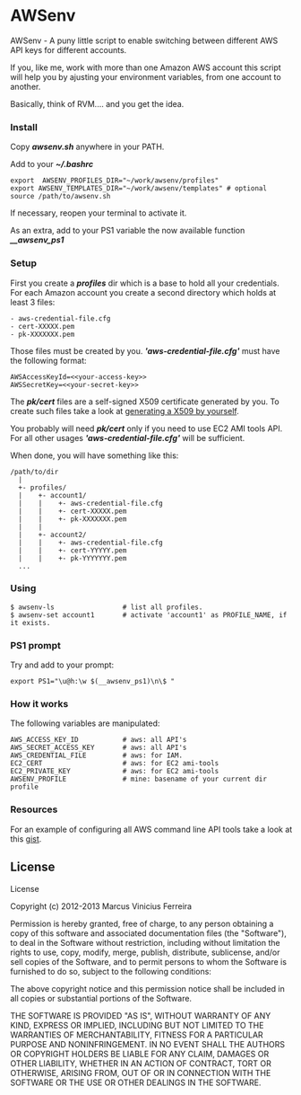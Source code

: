 AWSenv
======

AWSenv - A puny little script to enable switching between different AWS API keys
for different accounts.


If you, like me, work with more than one Amazon AWS account this script will help
you by ajusting your environment variables, from one account to another.


Basically, think of RVM.... and you get the idea.


### Install

Copy _**awsenv.sh**_ anywhere in your PATH.

Add to your _**~/.bashrc**_

    export  AWSENV_PROFILES_DIR="~/work/awsenv/profiles"
    export AWSENV_TEMPLATES_DIR="~/work/awsenv/templates" # optional
    source /path/to/awsenv.sh


If necessary, reopen your terminal to activate it.


As an extra, add to your PS1 variable the now available function __*__awsenv_ps1*__


### Setup

First you create a *__profiles__* dir which is a base to hold all your credentials.
For each Amazon account you create a second directory which holds at least 3 files:

    - aws-credential-file.cfg
    - cert-XXXXX.pem
    - pk-XXXXXXX.pem


Those files must be created by you. *__'aws-credential-file.cfg'__* must have the
following format:


    AWSAccessKeyId=<<your-access-key>>
    AWSSecretKey=<<your-secret-key>>


The *__pk/cert__* files are a self-signed X509 certificate generated by you. To
create such files take a look at [generating a X509 by yourself](https://gist.github.com/4177939).

You probably will need *__pk/cert__* only if you need to use EC2 AMI tools API. For
all other usages *__'aws-credential-file.cfg'__* will be sufficient.


When done, you will have something like this:


    /path/to/dir
      |
      +- profiles/
      |    +- account1/
      |    |    +- aws-credential-file.cfg
      |    |    +- cert-XXXXX.pem
      |    |    +- pk-XXXXXXX.pem
      |    |
      |    +- account2/
      |    |    +- aws-credential-file.cfg
      |    |    +- cert-YYYYY.pem
      |    |    +- pk-YYYYYYY.pem
      ...


### Using

    $ awsenv-ls                 # list all profiles.
    $ awsenv-set account1       # activate 'account1' as PROFILE_NAME, if it exists.



### PS1 prompt


Try and add to your prompt:

    export PS1="\u@h:\w $(__awsenv_ps1)\n\$ "



### How it works


The following variables are manipulated:


    AWS_ACCESS_KEY_ID           # aws: all API's
    AWS_SECRET_ACCESS_KEY       # aws: all API's
    AWS_CREDENTIAL_FILE         # aws: for IAM.
    EC2_CERT                    # aws: for EC2 ami-tools
    EC2_PRIVATE_KEY             # aws: for EC2 ami-tools
    AWSENV_PROFILE              # mine: basename of your current dir profile



### Resources


For an example of configuring all AWS command line API tools take a look at
this [gist](https://gist.github.com/4177779).



## License

License

Copyright (c) 2012-2013 Marcus Vinicius Ferreira

Permission is hereby granted, free of charge, to any person obtaining a copy of
this software and associated documentation files (the "Software"), to deal in
the Software without restriction, including without limitation the rights to
use, copy, modify, merge, publish, distribute, sublicense, and/or sell copies
of the Software, and to permit persons to whom the Software is furnished to do
so, subject to the following conditions:

The above copyright notice and this permission notice shall be included in all
copies or substantial portions of the Software.

THE SOFTWARE IS PROVIDED "AS IS", WITHOUT WARRANTY OF ANY KIND, EXPRESS OR
IMPLIED, INCLUDING BUT NOT LIMITED TO THE WARRANTIES OF MERCHANTABILITY,
FITNESS FOR A PARTICULAR PURPOSE AND NONINFRINGEMENT. IN NO EVENT SHALL THE
AUTHORS OR COPYRIGHT HOLDERS BE LIABLE FOR ANY CLAIM, DAMAGES OR OTHER
LIABILITY, WHETHER IN AN ACTION OF CONTRACT, TORT OR OTHERWISE, ARISING FROM,
OUT OF OR IN CONNECTION WITH THE SOFTWARE OR THE USE OR OTHER DEALINGS IN THE
SOFTWARE.



